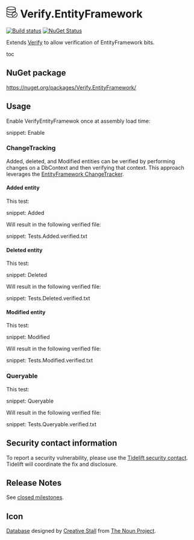 # <img src="/src/icon.png" height="30px"> Verify.EntityFramework

[![Build status](https://ci.appveyor.com/api/projects/status/g6njwv0aox62atu0?svg=true)](https://ci.appveyor.com/project/SimonCropp/verify-entityframework)
[![NuGet Status](https://img.shields.io/nuget/v/Verify.EntityFramework.svg)](https://www.nuget.org/packages/Verify.EntityFramework/)

Extends [Verify](https://github.com/SimonCropp/Verify) to allow verification of EntityFramework bits.


toc


## NuGet package

https://nuget.org/packages/Verify.EntityFramework/


## Usage

Enable VerifyEntityFramewok once at assembly load time:

snippet: Enable


### ChangeTracking

Added, deleted, and Modified entities can be verified by performing changes on a DbContext and then verifying that context. This approach leverages the [EntityFramework ChangeTracker](https://docs.microsoft.com/en-us/dotnet/api/microsoft.entityframeworkcore.changetracking.changetracker).


#### Added entity

This test:

snippet: Added

Will result in the following verified file:

snippet: Tests.Added.verified.txt


#### Deleted entity

This test:

snippet: Deleted

Will result in the following verified file:

snippet: Tests.Deleted.verified.txt


#### Modified entity

This test:

snippet: Modified

Will result in the following verified file:

snippet: Tests.Modified.verified.txt


### Queryable

This test:

snippet: Queryable

Will result in the following verified file:

snippet: Tests.Queryable.verified.txt


## Security contact information

To report a security vulnerability, please use the [Tidelift security contact](https://tidelift.com/security). Tidelift will coordinate the fix and disclosure.


## Release Notes

See [closed milestones](../../milestones?state=closed).


## Icon

[Database](https://thenounproject.com/term/database/310841/) designed by [Creative Stall](https://thenounproject.com/creativestall/) from [The Noun Project](https://thenounproject.com/creativepriyanka).